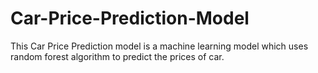 # Car-Price-Prediction-Model
This Car Price Prediction model is a machine learning model which uses random forest algorithm to predict the prices of car. 
